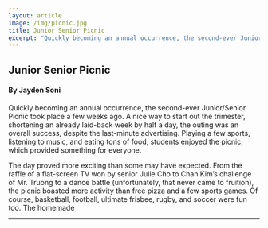 ```yaml
---
layout: article
image: /img/picnic.jpg
title: Junior Senior Picnic
excerpt: "Quickly becoming an annual occurrence, the second-ever Junior/Senior Picnic took place a few weeks ago. A nice way to start out the trimester, shortening an already laid-back week by half a day, the outing was an overall success, despite the last-minute advertising."
---
```


<h2>Junior Senior Picnic</h2>
<h4>By Jayden Soni</h4>

Quickly becoming an annual occurrence, the second-ever Junior/Senior Picnic took place a few weeks ago. A nice way to start out the trimester, shortening an already laid-back week by half a day, the outing was an overall success, despite the last-minute advertising. Playing a few sports, listening to music, and eating tons of food, students enjoyed the picnic, which provided something for everyone. 

The day proved more exciting than some may have expected. From the raffle of a flat-screen TV won by senior Julie Cho to Chan Kim’s challenge of Mr. Truong to a dance battle (unfortunately, that never came to fruition), the picnic boasted more activity than free pizza and a few sports games. Of course, basketball, football, ultimate frisbee, rugby, and soccer were fun too. The homemade

<hr style="border-color:#7D7D7D;height:0.5px;">
